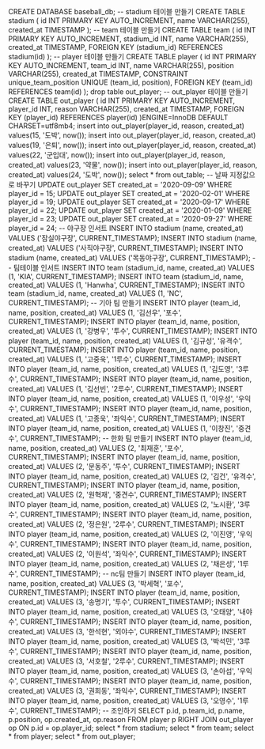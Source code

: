 CREATE DATABASE baseball_db;
-- stadium 테이블 만들기
CREATE TABLE stadium (
id INT PRIMARY KEY AUTO_INCREMENT,
name VARCHAR(255),
created_at TIMESTAMP
);
-- team 테이블 만들기
CREATE TABLE team (
id INT PRIMARY KEY AUTO_INCREMENT,
stadium_id INT,
name VARCHAR(255),
created_at TIMESTAMP,
FOREIGN KEY (stadium_id) REFERENCES stadium(id)
);
-- player 테이블 만들기
CREATE TABLE player (
id INT PRIMARY KEY AUTO_INCREMENT,
team_id INT,
name VARCHAR(255),
position VARCHAR(255),
created_at TIMESTAMP,
CONSTRAINT unique_team_position UNIQUE (team_id, position),
FOREIGN KEY (team_id) REFERENCES team(id)
);
drop table out_player;
-- out_player 테이블 만들기
CREATE TABLE out_player (
id INT PRIMARY KEY AUTO_INCREMENT,
player_id INT,
reason VARCHAR(255),
created_at TIMESTAMP,
FOREIGN KEY (player_id) REFERENCES player(id)
)ENGINE=InnoDB DEFAULT CHARSET=utf8mb4;
insert into out_player(player_id, reason, created_at) values(15, '도박', now());
insert into out_player(player_id, reason, created_at) values(19, '은퇴', now());
insert into out_player(player_id, reason, created_at) values(22, '군입대', now());
insert into out_player(player_id, reason, created_at) values(23, '약물', now());
insert into out_player(player_id, reason, created_at) values(24, '도박', now());
select * from out_table;
-- 날짜 지정값으로 바꾸기
UPDATE out_player SET created_at = '2020-09-09' WHERE player_id = 15;
UPDATE out_player SET created_at = '2020-02-01' WHERE player_id = 19;
UPDATE out_player SET created_at = '2020-09-17' WHERE player_id = 22;
UPDATE out_player SET created_at = '2020-01-09' WHERE player_id = 23;
UPDATE out_player SET created_at = '2020-09-27' WHERE player_id = 24;
--  야구장 인서트
INSERT INTO stadium (name, created_at)
VALUES ('잠실야구장', CURRENT_TIMESTAMP);
INSERT INTO stadium (name, created_at)
VALUES ('사직야구장', CURRENT_TIMESTAMP);
INSERT INTO stadium (name, created_at)
VALUES ('목동야구장', CURRENT_TIMESTAMP);
-- 팀테이블 인서트
INSERT INTO team (stadium_id, name, created_at)
VALUES (1, 'KIA', CURRENT_TIMESTAMP);
INSERT INTO team (stadium_id, name, created_at)
VALUES (1, 'Hanwha', CURRENT_TIMESTAMP);
INSERT INTO team (stadium_id, name, created_at)
VALUES (1, 'NC', CURRENT_TIMESTAMP);
-- 기아 팀 만들기
INSERT INTO player (team_id, name, position, created_at)
VALUES (1, '김선우', '포수', CURRENT_TIMESTAMP);
INSERT INTO player (team_id, name, position, created_at)
VALUES (1, '강병우', '투수', CURRENT_TIMESTAMP);
INSERT INTO player (team_id, name, position, created_at)
VALUES (1, '김규성', '유격수', CURRENT_TIMESTAMP);
INSERT INTO player (team_id, name, position, created_at)
VALUES (1, '고중욱', '1루수', CURRENT_TIMESTAMP);
INSERT INTO player (team_id, name, position, created_at)
VALUES (1, '김도영', '3루수', CURRENT_TIMESTAMP);
INSERT INTO player (team_id, name, position, created_at)
VALUES (1, '김선빈', '2루수', CURRENT_TIMESTAMP);
INSERT INTO player (team_id, name, position, created_at)
VALUES (1, '이우성', '우익수', CURRENT_TIMESTAMP);
INSERT INTO player (team_id, name, position, created_at)
VALUES (1, '고종욱', '좌익수', CURRENT_TIMESTAMP);
INSERT INTO player (team_id, name, position, created_at)
VALUES (1, '이창진', '중견수', CURRENT_TIMESTAMP);
-- 한화 팀 만들기
INSERT INTO player (team_id, name, position, created_at)
VALUES (2, '최재훈', '포수', CURRENT_TIMESTAMP);
INSERT INTO player (team_id, name, position, created_at)
VALUES (2, '문동주', '투수', CURRENT_TIMESTAMP);
INSERT INTO player (team_id, name, position, created_at)
VALUES (2, '김건', '유격수', CURRENT_TIMESTAMP);
INSERT INTO player (team_id, name, position, created_at)
VALUES (2, '원혁재', '중견수', CURRENT_TIMESTAMP);
INSERT INTO player (team_id, name, position, created_at)
VALUES (2, '노시환', '3루수', CURRENT_TIMESTAMP);
INSERT INTO player (team_id, name, position, created_at)
VALUES (2, '정은원', '2루수', CURRENT_TIMESTAMP);
INSERT INTO player (team_id, name, position, created_at)
VALUES (2, '이진영', '우익수', CURRENT_TIMESTAMP);
INSERT INTO player (team_id, name, position, created_at)
VALUES (2, '이원석', '좌익수', CURRENT_TIMESTAMP);
INSERT INTO player (team_id, name, position, created_at)
VALUES (2, '채은성', '1루수', CURRENT_TIMESTAMP);
-- nc팀 만들기
INSERT INTO player (team_id, name, position, created_at)
VALUES (3, '박세혁', '포수', CURRENT_TIMESTAMP);
INSERT INTO player (team_id, name, position, created_at)
VALUES (3, '송명기', '투수', CURRENT_TIMESTAMP);
INSERT INTO player (team_id, name, position, created_at)
VALUES (3, '오태양', '내야수', CURRENT_TIMESTAMP);
INSERT INTO player (team_id, name, position, created_at)
VALUES (3, '한석현', '외야수', CURRENT_TIMESTAMP);
INSERT INTO player (team_id, name, position, created_at)
VALUES (3, '박석민', '3루수', CURRENT_TIMESTAMP);
INSERT INTO player (team_id, name, position, created_at)
VALUES (3, '서호철', '2루수', CURRENT_TIMESTAMP);
INSERT INTO player (team_id, name, position, created_at)
VALUES (3, '손아섭', '우익수', CURRENT_TIMESTAMP);
INSERT INTO player (team_id, name, position, created_at)
VALUES (3, '권희동', '좌익수', CURRENT_TIMESTAMP);
INSERT INTO player (team_id, name, position, created_at)
VALUES (3, '오영수', '1루수', CURRENT_TIMESTAMP);
-- 조인하기
SELECT p.id, p.team_id, p.name, p.position, op.created_at, op.reason
FROM player p
RIGHT JOIN out_player op ON p.id = op.player_id;
select * from stadium;
select * from team;
select * from player;
select * from out_player;